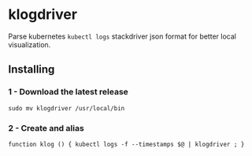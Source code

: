 # klogdriver
Parse kubernetes `kubectl logs` stackdriver json format for better local visualization.

## Installing
### 1 - Download the latest release
```
sudo mv klogdriver /usr/local/bin
```

### 2 - Create and alias
```
function klog () { kubectl logs -f --timestamps $@ | klogdriver ; }
```
